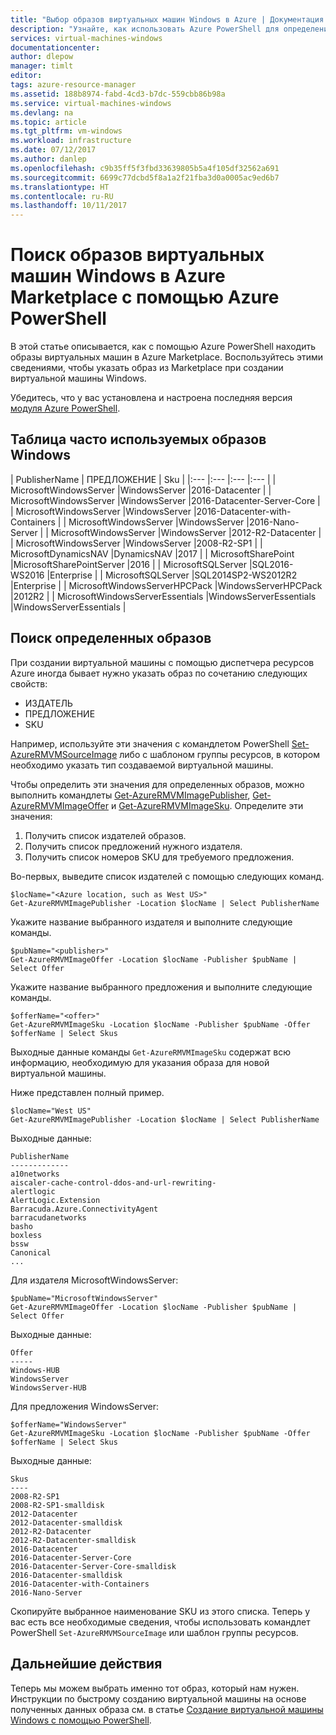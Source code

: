 ```yaml
---
title: "Выбор образов виртуальных машин Windows в Azure | Документация Майкрософт"
description: "Узнайте, как использовать Azure PowerShell для определения издателя, предложения, номера SKU и версии для образов виртуальных машин из Marketplace."
services: virtual-machines-windows
documentationcenter: 
author: dlepow
manager: timlt
editor: 
tags: azure-resource-manager
ms.assetid: 188b8974-fabd-4cd3-b7dc-559cbb86b98a
ms.service: virtual-machines-windows
ms.devlang: na
ms.topic: article
ms.tgt_pltfrm: vm-windows
ms.workload: infrastructure
ms.date: 07/12/2017
ms.author: danlep
ms.openlocfilehash: c9b35ff5f3fbd33639805b5a4f105df32562a691
ms.sourcegitcommit: 6699c77dcbd5f8a1a2f21fba3d0a0005ac9ed6b7
ms.translationtype: HT
ms.contentlocale: ru-RU
ms.lasthandoff: 10/11/2017
---
```

# <a name="how-to-find-windows-vm-images-in-the-azure-marketplace-with-azure-powershell"></a>Поиск образов виртуальных машин Windows в Azure Marketplace с помощью Azure PowerShell

В этой статье описывается, как с помощью Azure PowerShell находить образы виртуальных машин в Azure Marketplace. Воспользуйтесь этими сведениями, чтобы указать образ из Marketplace при создании виртуальной машины Windows.

Убедитесь, что у вас установлена и настроена последняя версия [модуля Azure PowerShell](/powershell/azure/install-azurerm-ps).



## <a name="table-of-commonly-used-windows-images"></a>Таблица часто используемых образов Windows
| PublisherName | ПРЕДЛОЖЕНИЕ | Sku |
|:--- |:--- |:--- |:--- |
| MicrosoftWindowsServer |WindowsServer |2016-Datacenter |
| MicrosoftWindowsServer |WindowsServer |2016-Datacenter-Server-Core |
| MicrosoftWindowsServer |WindowsServer |2016-Datacenter-with-Containers |
| MicrosoftWindowsServer |WindowsServer |2016-Nano-Server |
| MicrosoftWindowsServer |WindowsServer |2012-R2-Datacenter |
| MicrosoftWindowsServer |WindowsServer |2008-R2-SP1 |
| MicrosoftDynamicsNAV |DynamicsNAV |2017 |
| MicrosoftSharePoint |MicrosoftSharePointServer |2016 |
| MicrosoftSQLServer |SQL2016-WS2016 |Enterprise |
| MicrosoftSQLServer |SQL2014SP2-WS2012R2 |Enterprise |
| MicrosoftWindowsServerHPCPack |WindowsServerHPCPack |2012R2 |
| MicrosoftWindowsServerEssentials |WindowsServerEssentials |WindowsServerEssentials |

## <a name="find-specific-images"></a>Поиск определенных образов


При создании виртуальной машины с помощью диспетчера ресурсов Azure иногда бывает нужно указать образ по сочетанию следующих свойств:

* ИЗДАТЕЛЬ
* ПРЕДЛОЖЕНИЕ
* SKU

Например, используйте эти значения с командлетом PowerShell [Set-AzureRMVMSourceImage](/powershell/module/azurerm.compute/set-azurermvmsourceimage) либо с шаблоном группы ресурсов, в котором необходимо указать тип создаваемой виртуальной машины.

Чтобы определить эти значения для определенных образов, можно выполнить командлеты [Get-AzureRMVMImagePublisher](/powershell/module/azurerm.compute/get-azurermvmimagepublisher), [Get-AzureRMVMImageOffer](/powershell/module/azurerm.compute/get-azurermvmimageoffer) и [Get-AzureRMVMImageSku](/powershell/module/azurerm.compute/get-azurermvmimagesku). Определите эти значения:

1. Получить список издателей образов.
2. Получить список предложений нужного издателя.
3. Получить список номеров SKU для требуемого предложения.

Во-первых, выведите список издателей с помощью следующих команд.

```azurepowershell-interactive
$locName="<Azure location, such as West US>"
Get-AzureRMVMImagePublisher -Location $locName | Select PublisherName
```

Укажите название выбранного издателя и выполните следующие команды.

```azurepowershell-interactive
$pubName="<publisher>"
Get-AzureRMVMImageOffer -Location $locName -Publisher $pubName | Select Offer
```

Укажите название выбранного предложения и выполните следующие команды.

```azurepowershell-interactive
$offerName="<offer>"
Get-AzureRMVMImageSku -Location $locName -Publisher $pubName -Offer $offerName | Select Skus
```

Выходные данные команды `Get-AzureRMVMImageSku` содержат всю информацию, необходимую для указания образа для новой виртуальной машины.

Ниже представлен полный пример.

```azurepowershell-interactive
$locName="West US"
Get-AzureRMVMImagePublisher -Location $locName | Select PublisherName

```

Выходные данные:

```
PublisherName
-------------
a10networks
aiscaler-cache-control-ddos-and-url-rewriting-
alertlogic
AlertLogic.Extension
Barracuda.Azure.ConnectivityAgent
barracudanetworks
basho
boxless
bssw
Canonical
...
```

Для издателя MicrosoftWindowsServer:

```azurepowershell-interactive
$pubName="MicrosoftWindowsServer"
Get-AzureRMVMImageOffer -Location $locName -Publisher $pubName | Select Offer
```

Выходные данные:

```
Offer
-----
Windows-HUB
WindowsServer
WindowsServer-HUB
```

Для предложения WindowsServer:

```azurepowershell-interactive
$offerName="WindowsServer"
Get-AzureRMVMImageSku -Location $locName -Publisher $pubName -Offer $offerName | Select Skus
```

Выходные данные:

```
Skus
----
2008-R2-SP1
2008-R2-SP1-smalldisk
2012-Datacenter
2012-Datacenter-smalldisk
2012-R2-Datacenter
2012-R2-Datacenter-smalldisk
2016-Datacenter
2016-Datacenter-Server-Core
2016-Datacenter-Server-Core-smalldisk
2016-Datacenter-smalldisk
2016-Datacenter-with-Containers
2016-Nano-Server
```

Скопируйте выбранное наименование SKU из этого списка. Теперь у вас есть все необходимые сведения, чтобы использовать командлет PowerShell `Set-AzureRMVMSourceImage` или шаблон группы ресурсов.

## <a name="next-steps"></a>Дальнейшие действия
Теперь мы можем выбрать именно тот образ, который нам нужен. Инструкции по быстрому созданию виртуальной машины на основе полученных данных образа см. в статье [Создание виртуальной машины Windows с помощью PowerShell](quick-create-powershell.md).

